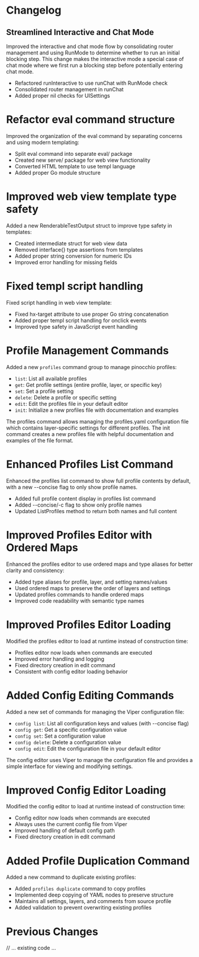 # Changelog

## Streamlined Interactive and Chat Mode
Improved the interactive and chat mode flow by consolidating router management and using RunMode to determine whether to run an initial blocking step. This change makes the interactive mode a special case of chat mode where we first run a blocking step before potentially entering chat mode.

- Refactored runInteractive to use runChat with RunMode check
- Consolidated router management in runChat
- Added proper nil checks for UISettings 

# Refactor eval command structure

Improved the organization of the eval command by separating concerns and using modern templating:

- Split eval command into separate eval/ package
- Created new serve/ package for web view functionality
- Converted HTML template to use templ language
- Added proper Go module structure 

# Improved web view template type safety

Added a new RenderableTestOutput struct to improve type safety in templates:

- Created intermediate struct for web view data
- Removed interface{} type assertions from templates
- Added proper string conversion for numeric IDs
- Improved error handling for missing fields 

# Fixed templ script handling

Fixed script handling in web view template:

- Fixed hx-target attribute to use proper Go string concatenation
- Added proper templ script handling for onclick events
- Improved type safety in JavaScript event handling 

# Profile Management Commands

Added a new `profiles` command group to manage pinocchio profiles:
- `list`: List all available profiles
- `get`: Get profile settings (entire profile, layer, or specific key)
- `set`: Set a profile setting
- `delete`: Delete a profile or specific setting
- `edit`: Edit the profiles file in your default editor
- `init`: Initialize a new profiles file with documentation and examples

The profiles command allows managing the profiles.yaml configuration file which contains layer-specific settings for different profiles.
The init command creates a new profiles file with helpful documentation and examples of the file format.

# Enhanced Profiles List Command

Enhanced the profiles list command to show full profile contents by default, with a new --concise flag to only show profile names.

- Added full profile content display in profiles list command
- Added --concise/-c flag to show only profile names
- Updated ListProfiles method to return both names and full content

# Improved Profiles Editor with Ordered Maps

Enhanced the profiles editor to use ordered maps and type aliases for better clarity and consistency:

- Added type aliases for profile, layer, and setting names/values
- Used ordered maps to preserve the order of layers and settings
- Updated profiles commands to handle ordered maps
- Improved code readability with semantic type names

# Improved Profiles Editor Loading

Modified the profiles editor to load at runtime instead of construction time:

- Profiles editor now loads when commands are executed
- Improved error handling and logging
- Fixed directory creation in edit command
- Consistent with config editor loading behavior

# Added Config Editing Commands

Added a new set of commands for managing the Viper configuration file:

- `config list`: List all configuration keys and values (with --concise flag)
- `config get`: Get a specific configuration value
- `config set`: Set a configuration value
- `config delete`: Delete a configuration value
- `config edit`: Edit the configuration file in your default editor

The config editor uses Viper to manage the configuration file and provides a simple interface for viewing and modifying settings.

# Improved Config Editor Loading

Modified the config editor to load at runtime instead of construction time:

- Config editor now loads when commands are executed
- Always uses the current config file from Viper
- Improved handling of default config path
- Fixed directory creation in edit command

# Added Profile Duplication Command

Added a new command to duplicate existing profiles:

- Added `profiles duplicate` command to copy profiles
- Implemented deep copying of YAML nodes to preserve structure
- Maintains all settings, layers, and comments from source profile
- Added validation to prevent overwriting existing profiles

# Previous Changes

// ... existing code ... 